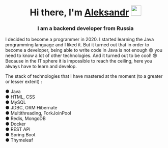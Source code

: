<h1 align="center">Hi there, I'm <a href="https://t.me/saintsanix" target="_blank">Aleksandr</a> 
<img src="https://github.com/blackcater/blackcater/raw/main/images/Hi.gif" height="32"/></h1>
<h3 align="center">I am a backend developer from Russia</h3>


I decided to become a programmer in 2020. I started learning the Java programming language and I liked it. But it turned out that in order to become a developer, being able to write code in Java is not enough 😄 you need to know a lot of other technologies. And it turned out to be cool! 😎 Because in the IT sphere it is impossible to reach the ceiling, here you always have to learn and develop.

The stack of technologies that I have mastered at the moment (to a greater or lesser extent) :

<p>●	Java<br>
●	HTML, CSS<br>
●	MySQL<br>
●	JDBC, ORM Hibernate<br>
●	Multithreading, ForkJoinPool<br>
●	Redis, MongoDB<br>
●	Docker<br>
●	REST API<br>
●	Spring Boot<br>
●	Thymeleaf<br>
  </p>
